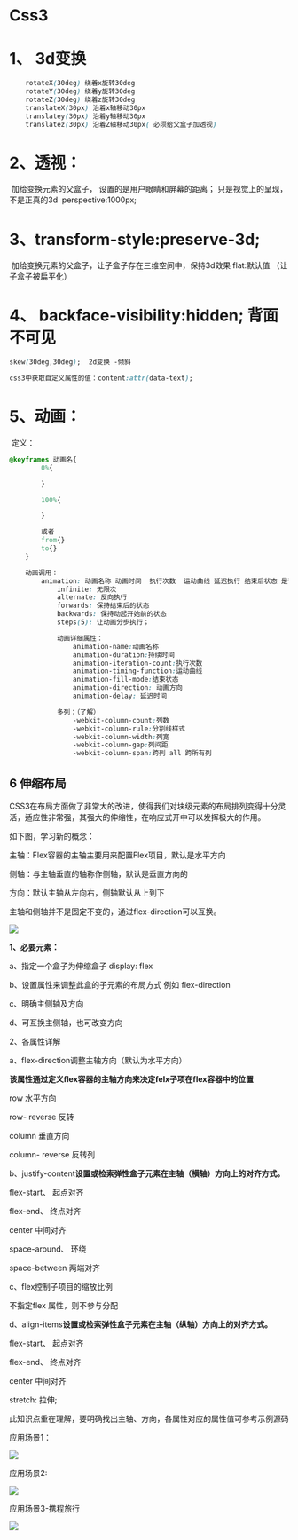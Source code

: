 # Css3

# 1、 3d变换

```css
    rotateX(30deg) 绕着x旋转30deg
    rotateY(30deg) 绕着y旋转30deg
    rotateZ(30deg) 绕着z旋转30deg
    translateX(30px) 沿着x轴移动30px
    translatey(30px) 沿着y轴移动30px
    translatez(30px) 沿着Z轴移动30px( 必须给父盒子加透视)
```

 # 2、透视：
​        加给变换元素的父盒子， 设置的是用户眼睛和屏幕的距离；
​        只是视觉上的呈现，不是正真的3d
​        perspective:1000px;

 #  3、transform-style:preserve-3d;
​        加给变换元素的父盒子，让子盒子存在三维空间中，保持3d效果
​       flat:默认值 （让子盒子被扁平化）

# 4、 backface-visibility:hidden; 背面不可见


```css
skew(30deg,30deg);  2d变换 -倾斜

css3中获取自定义属性的值：content:attr(data-text);
```

  # 5、动画：
​      定义：
​        

```css
@keyframes 动画名{
        0%{

        }

        100%{

        }

        或者
        from{}
        to{}
    }

    动画调用：
        animation: 动画名称 动画时间  执行次数  运动曲线 延迟执行 结束后状态 是否反向；
            infinite: 无限次
            alternate: 反向执行
            forwards: 保持结束后的状态
            backwards: 保持动起开始前的状态
            steps(5): 让动画分步执行；

            动画详细属性：
                animation-name:动画名称
                animation-duration:持续时间
                animation-iteration-count:执行次数
                animation-timing-function:运动曲线
                animation-fill-mode:结束状态
                animation-direction: 动画方向
                animation-delay: 延迟时间
```




```css
            多列：（了解）
                -webkit-column-count:列数
                -webkit-column-rule:分割线样式
                -webkit-column-width:列宽
                -webkit-column-gap:列间距
                -webkit-column-span:跨列 all 跨所有列
```
## **6** **伸缩布局**

CSS3在布局方面做了非常大的改进，使得我们对块级元素的布局排列变得十分灵活，适应性非常强，其强大的伸缩性，在响应式开中可以发挥极大的作用。

如下图，学习新的概念：

主轴：Flex容器的主轴主要用来配置Flex项目，默认是水平方向

侧轴：与主轴垂直的轴称作侧轴，默认是垂直方向的

方向：默认主轴从左向右，侧轴默认从上到下

主轴和侧轴并不是固定不变的，通过flex-direction可以互换。

<img src="media/1.png">

**1、必要元素：**

a、指定一个盒子为伸缩盒子 display: flex

b、设置属性来调整此盒的子元素的布局方式 例如 flex-direction

c、明确主侧轴及方向

d、可互换主侧轴，也可改变方向

2、各属性详解

a、flex-direction调整主轴方向（默认为水平方向）

**该属性通过定义flex容器的主轴方向来决定felx子项在flex容器中的位置**

row 水平方向

row- reverse 反转

column 垂直方向

column- reverse 反转列

b、justify-content**设置或检索弹性盒子元素在主轴（横轴）方向上的对齐方式。** 

flex-start、 起点对齐

flex-end、  终点对齐

center    中间对齐

space-around、 环绕

space-between  两端对齐

c、flex控制子项目的缩放比例

不指定flex 属性，则不参与分配

d、align-items**设置或检索弹性盒子元素在主轴（纵轴）方向上的对齐方式。** 

flex-start、 起点对齐

flex-end、  终点对齐

center    中间对齐

stretch:  拉伸;

 

此知识点重在理解，要明确找出主轴、方向，各属性对应的属性值可参考示例源码

应用场景1：

<img src="media/2.png">

应用场景2:

<img src="media/3.png">

 

应用场景3-携程旅行

<img src="media/4.png">

 